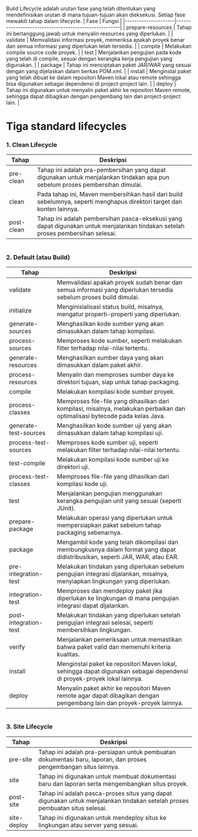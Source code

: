 Build Lifecycle adalah urutan fase yang telah ditentukan yang mendefinisikan urutan di mana tujuan-tujuan akan dieksekusi. Setiap fase mewakili tahap dalam lifecycle. 
| Fase             | Fungsi                                               |
|---------------------|------------------------------------------------------|
| prepare-resources   | Tahap ini bertanggung jawab untuk menyalin resources yang diperlukan. |
| validate            | Memvalidasi informasi proyek, memeriksa apakah proyek benar dan semua informasi yang diperlukan telah tersedia. |
| compile             | Melakukan compile source code proyek.               |
| test                | Menjalankan pengujian pada kode yang telah di compile, sesuai dengan kerangka kerja pengujian yang digunakan. |
| package             | Tahap ini menciptakan paket JAR/WAR yang sesuai dengan yang dijelaskan dalam berkas POM.xml. |
| install             | Menginstal paket yang telah dibuat ke dalam repositori Maven lokal atau remote sehingga bisa digunakan sebagai dependensi di project-project lain. |
| deploy              | Tahap ini digunakan untuk menyalin paket akhir ke repositori Maven remote, sehingga dapat dibagikan dengan pengembang lain dan project-project lain. |

#
#
#  Tiga standard lifecycles
### 1. Clean Lifecycle 
| Tahap         | Deskripsi                                                                                                           |
|---------------|---------------------------------------------------------------------------------------------------------------------|
| pre-clean     | Tahap ini adalah pra-pembersihan yang dapat digunakan untuk menjalankan tindakan apa pun sebelum proses pembersihan dimulai. |
| clean         | Pada tahap ini, Maven membersihkan hasil dari build sebelumnya, seperti menghapus direktori target dan konten lainnya. |
| post-clean    | Tahap ini adalah pembersihan pasca-eksekusi yang dapat digunakan untuk menjalankan tindakan setelah proses pembersihan selesai. |
#
### 2. Default (atau Build) 
| Tahap              | Deskripsi                                                                                                                          |
|-------------------|------------------------------------------------------------------------------------------------------------------------------------|
| validate          | Memvalidasi apakah proyek sudah benar dan semua informasi yang diperlukan tersedia sebelum proses build dimulai.             |
| initialize        | Menginisialisasi status build, misalnya, mengatur properti-properti yang diperlukan.                                        |
| generate-sources  | Menghasilkan kode sumber yang akan dimasukkan dalam tahap kompilasi.                                                        |
| process-sources   | Memproses kode sumber, seperti melakukan filter terhadap nilai-nilai tertentu.                                             |
| generate-resources| Menghasilkan sumber daya yang akan dimasukkan dalam paket akhir.                                                               |
| process-resources | Menyalin dan memproses sumber daya ke direktori tujuan, siap untuk tahap packaging.                                           |
| compile           | Melakukan kompilasi kode sumber proyek.                                                                                        |
| process-classes   | Memproses file-file yang dihasilkan dari kompilasi, misalnya, melakukan perbaikan dan optimalisasi bytecode pada kelas Java.  |
| generate-test-sources | Menghasilkan kode sumber uji yang akan dimasukkan dalam tahap kompilasi uji.                                                |
| process-test-sources  | Memproses kode sumber uji, seperti melakukan filter terhadap nilai-nilai tertentu.                                          |
| test-compile      | Melakukan kompilasi kode sumber uji ke direktori uji.                                                                          |
| process-test-classes | Memproses file-file yang dihasilkan dari kompilasi kode uji.                                                                    |
| test              | Menjalankan pengujian menggunakan kerangka pengujian unit yang sesuai (seperti JUnit).                                      |
| prepare-package   | Melakukan operasi yang diperlukan untuk mempersiapkan paket sebelum tahap packaging sebenarnya.                               |
| package           | Mengambil kode yang telah dikompilasi dan membungkusnya dalam format yang dapat didistribusikan, seperti JAR, WAR, atau EAR.   |
| pre-integration-test | Melakukan tindakan yang diperlukan sebelum pengujian integrasi dijalankan, misalnya, menyiapkan lingkungan yang diperlukan.    |
| integration-test  | Memproses dan mendeploy paket jika diperlukan ke lingkungan di mana pengujian integrasi dapat dijalankan.                   |
| post-integration-test | Melakukan tindakan yang diperlukan setelah pengujian integrasi selesai, seperti membersihkan lingkungan.                  |
| verify            | Menjalankan pemeriksaan untuk memastikan bahwa paket valid dan memenuhi kriteria kualitas.                                    |
| install           | Menginstal paket ke repositori Maven lokal, sehingga dapat digunakan sebagai dependensi di proyek-proyek lokal lainnya.   |
| deploy            | Menyalin paket akhir ke repositori Maven remote agar dapat dibagikan dengan pengembang lain dan proyek-proyek lainnya.     |
#
### 3. Site Lifecycle 
| Tahap          | Deskripsi                                                                                                             |
|----------------|-----------------------------------------------------------------------------------------------------------------------|
| pre-site       | Tahap ini adalah pra-persiapan untuk pembuatan dokumentasi baru, laporan, dan proses pengembangan situs lainnya.     |
| site           | Tahap ini digunakan untuk membuat dokumentasi baru dan laporan serta mengembangkan situs proyek.                    |
| post-site      | Tahap ini adalah pasca-proses situs yang dapat digunakan untuk menjalankan tindakan setelah proses pembuatan situs selesai. |
| site-deploy    | Tahap ini digunakan untuk mendeploy situs ke lingkungan atau server yang sesuai.                                    |
